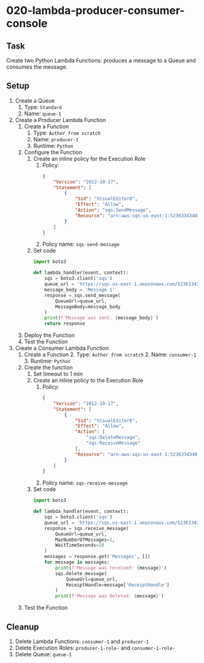 # 020-lambda-producer-consumer-console

## Task

Create two Python Lambda Functions: produces a message to a Queue and consumes the message.

## Setup

1. Create a Queue
    1. Type: `Standard`
    2. Name: `queue-1`
2. Create a Producer Lambda Function
    1. Create a Function
        1. Type: `Author from scratch`
        2. Name: `producer-1`
        3. Runtime: `Python`
    2. Configure the Function
        1. Create an inline policy for the Execution Role
            1. Policy:
               ```json
               {
                   "Version": "2012-10-17",
                   "Statement": [
                       {
                           "Sid": "VisualEditor0",
                           "Effect": "Allow",
                           "Action": "sqs:SendMessage",
                           "Resource": "arn:aws:sqs:us-east-1:523633434047:queue-1"
                       }
                   ]
               }
               ```
            2. Policy name: `sqs-send-message`
        2. Set code
           ```python
           import boto3
   
           def lambda_handler(event, context):
               sqs = boto3.client('sqs')
               queue_url = 'https://sqs.us-east-1.amazonaws.com/523633434047/queue-1'
               message_body = 'Message 1'
               response = sqs.send_message(
                   QueueUrl=queue_url,
                   MessageBody=message_body
               )
               print(f'Message was sent: {message_body}')
               return response
           ```
    3. Deploy the Function
    4. Test the Function
3. Create a Consumer Lambda Function
    1. Create a Function
        2. Type: `Author from scratch`
        2. Name: `consumer-1`
        3. Runtime: `Python`
    2. Create the function
        1. Set timeout to 1 min
        2. Create an inline policy to the Execution Role
            1. Policy:
               ```json
               {
                   "Version": "2012-10-17",
                   "Statement": [
                       {
                           "Sid": "VisualEditor0",
                           "Effect": "Allow",
                           "Action": [
                               "sqs:DeleteMessage",
                               "sqs:ReceiveMessage"
                           ],
                           "Resource": "arn:aws:sqs:us-east-1:523633434047:queue-1"
                       }
                   ]
               }
               ```
            2. Policy name: `sqs-receive-message`
        3. Set code
           ```python
           import boto3
   
           def lambda_handler(event, context):
               sqs = boto3.client('sqs')
               queue_url = 'https://sqs.us-east-1.amazonaws.com/523633434047/queue-1'
               response = sqs.receive_message(
                   QueueUrl=queue_url,
                   MaxNumberOfMessages=1,
                   WaitTimeSeconds=10
               )
               messages = response.get('Messages', [])
               for message in messages:
                   print(f'Message was received: {message}')
                   sqs.delete_message(
                       QueueUrl=queue_url,
                       ReceiptHandle=message['ReceiptHandle']
                   )
                   print(f'Message was deleted: {message}')
           ```
    3. Test the Function

## Cleanup

1. Delete Lambda Functions: `consumer-1` and `producer-1`
2. Delete Execution Roles: `producer-1-role-` and `consumer-1-role-`
3. Delete Queue: `queue-1`
